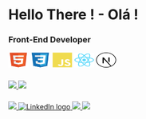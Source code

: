 # Hello There ! - Olá !

### Front-End Developer

<div>
 <img height="30" width="40" src="https://raw.githubusercontent.com/devicons/devicon/master/icons/html5/html5-original.svg">
 <img height="30" width="40" src="https://raw.githubusercontent.com/devicons/devicon/master/icons/css3/css3-original.svg">
 <img height="30" width="40" src="https://raw.githubusercontent.com/devicons/devicon/master/icons/javascript/javascript-plain.svg">
 <img height="30" width="40" src="https://raw.githubusercontent.com/devicons/devicon/master/icons/react/react-original.svg">
 <img height="30" width="40" src="https://raw.githubusercontent.com/devicons/devicon/master/icons/nextjs/nextjs-line.svg">
</div>
 
 ###
 
 <div>
  <a href="https://github.com/bzenky">
   <img height="180em" src="https://github-readme-stats.vercel.app/api?username=bzenky&show_icons=true&theme=darcula&include_all_commits=true&count_private=true"/>
   <img height="180em" src="https://github-readme-stats.vercel.app/api/top-langs/?username=bzenky&layout=compact&langs_count=16&theme=darcula"/>
  </a>
</div>

###
 
<a href = "mailto: bzenky@gmail.com">
 <img src="https://img.shields.io/badge/-Gmail-%23333?style=for-the-badge&logo=gmail&logoColor=white">
</a>

<a href = "https://www.linkedin.com/in/bzenky/" target="_blank">
 <img src="https://img.shields.io/badge/-LinkedIn-%230077B5?style=for-the-badge&logo=linkedin&logoColor=white" alt="LinkedIn logo" title="LinkedIn" />
</a>

<a href="https://www.youtube.com/channel/UCCe8rx30_1ZJ6M4oPzSJHiA" target="_blank">
 <img src="https://img.shields.io/badge/YouTube-FF0000?style=for-the-badge&logo=youtube&logoColor=white">
</a>

<a href="https://www.twitter.com/zenky" target="_blank">
 <img src="https://img.shields.io/badge/-Twitter-blueviolet?style=for-the-badge&logo=twitter&logoColor=white">
</a>
